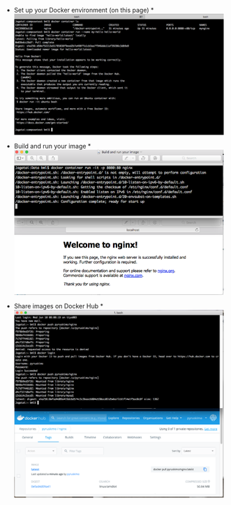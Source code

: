 - Set up your Docker environment (on this page)
*![Setting up Docker](https://github.com/pyruskimo/G4-Test/blob/master/Docker%20container%20name%20my-hello.png)


- Build and run your image
*![Build and run](https://github.com/pyruskimo/G4-Test/blob/master/Build-Run.png)



- Share images on Docker Hub
*![share images](https://github.com/pyruskimo/G4-Test/blob/master/Image%20to%20hub.png)


